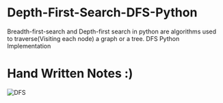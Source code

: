 # Depth-First-Search-DFS-Python
Breadth-first-search and Depth-first search in python are algorithms used to traverse(Visiting each node) a graph or a tree.
DFS Python Implementation


# Hand Written Notes :)





![DFS](https://user-images.githubusercontent.com/78261707/181902896-5c14ad0a-74bf-4efe-9869-6d11923d79ef.jpg)

